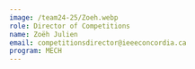 ```yaml
---
image: /team24-25/Zoeh.webp
role: Director of Competitions
name: Zoëh Julien
email: competitionsdirector@ieeeconcordia.ca
program: MECH
---
```


